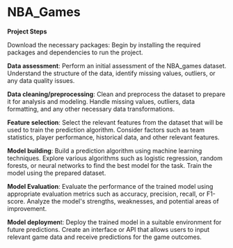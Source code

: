 # NBA_Games

**Project Steps**

Download the necessary packages: Begin by installing the required packages and dependencies to run the project.

**Data assessment**: Perform an initial assessment of the NBA_games dataset. Understand the structure of the data, identify missing values, outliers, or any data quality issues.

**Data cleaning/preprocessing**: Clean and preprocess the dataset to prepare it for analysis and modeling. Handle missing values, outliers, data formatting, and any other necessary data transformations.

**Feature selection**: Select the relevant features from the dataset that will be used to train the prediction algorithm. Consider factors such as team statistics, player performance, historical data, and other relevant features.

**Model building**: Build a prediction algorithm using machine learning techniques. Explore various algorithms such as logistic regression, random forests, or neural networks to find the best model for the task. Train the model using the prepared dataset.

**Model Evaluation**: Evaluate the performance of the trained model using appropriate evaluation metrics such as accuracy, precision, recall, or F1-score. Analyze the model's strengths, weaknesses, and potential areas of improvement.

**Model deploymen**t: Deploy the trained model in a suitable environment for future predictions. Create an interface or API that allows users to input relevant game data and receive predictions for the game outcomes.
